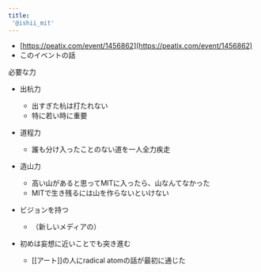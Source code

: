 ```yaml
---
title:
 '@ishii_mit'
---
```


- [https://peatix.com/event/1456862](https://peatix.com/event/1456862)
- このイベントの話

必要な力
- 出杭力
    - 出すぎた杭は打たれない
    - 特に若い時に重要
- 道程力
    - 誰も分け入ったことのない道を一人全力疾走
- 造山力
    - 高い山があると思ってMITに入ったら、山なんてなかった
    - MITで生き残るには山を作らないといけない

- ビジョンを持つ
    - （新しいメディアの）
- 初めは妄想に近いことでも突き進む
    - [[アート]]の人にradical atomの話が最初に通じた
